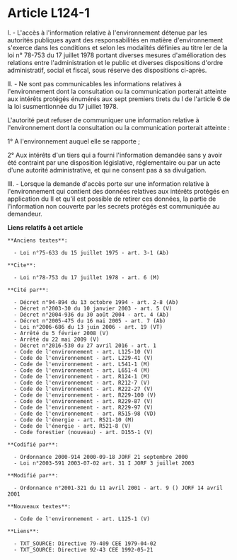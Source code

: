 # Article L124-1

I. - L'accès à l'information relative à l'environnement détenue par les autorités publiques ayant des responsabilités en
matière d'environnement s'exerce dans les conditions et selon les modalités définies au titre Ier de la loi n° 78-753 du 17
juillet 1978 portant diverses mesures d'amélioration des relations entre l'administration et le public et diverses
dispositions d'ordre administratif, social et fiscal, sous réserve des dispositions ci-après.

II. - Ne sont pas communicables les informations relatives à l'environnement dont la consultation ou la communication
porterait atteinte aux intérêts protégés énumérés aux sept premiers tirets du I de l'article 6 de la loi susmentionnée du 17
juillet 1978.

L'autorité peut refuser de communiquer une information relative à l'environnement dont la consultation ou la communication
porterait atteinte :

1° A l'environnement auquel elle se rapporte ;

2° Aux intérêts d'un tiers qui a fourni l'information demandée sans y avoir été contraint par une disposition législative,
réglementaire ou par un acte d'une autorité administrative, et qui ne consent pas à sa divulgation.

III. - Lorsque la demande d'accès porte sur une information relative à l'environnement qui contient des données relatives aux
intérêts protégés en application du II et qu'il est possible de retirer ces données, la partie de l'information non couverte
par les secrets protégés est communiquée au demandeur.

**Liens relatifs à cet article**

	**Anciens textes**:

	  - Loi n°75-633 du 15 juillet 1975 - art. 3-1 (Ab)

	**Cite**:

	  - Loi n°78-753 du 17 juillet 1978 - art. 6 (M)

	**Cité par**:

	  - Décret n°94-894 du 13 octobre 1994 - art. 2-8 (Ab)
	  - Décret n°2003-30 du 10 janvier 2003 - art. 5 (V)
	  - Décret n°2004-936 du 30 août 2004 - art. 4 (Ab)
	  - Décret n°2005-475 du 16 mai 2005 - art. 7 (Ab)
	  - Loi n°2006-686 du 13 juin 2006 - art. 19 (VT)
	  - Arrêté du 5 février 2008 (V)
	  - Arrêté du 22 mai 2009 (V)
	  - Décret n°2016-530 du 27 avril 2016 - art. 1
	  - Code de l'environnement - art. L125-10 (V)
	  - Code de l'environnement - art. L229-41 (V)
	  - Code de l'environnement - art. L541-1 (M)
	  - Code de l'environnement - art. L651-4 (M)
	  - Code de l'environnement - art. R124-1 (M)
	  - Code de l'environnement - art. R212-7 (V)
	  - Code de l'environnement - art. R222-27 (V)
	  - Code de l'environnement - art. R229-100 (V)
	  - Code de l'environnement - art. R229-87 (V)
	  - Code de l'environnement - art. R229-97 (V)
	  - Code de l'environnement - art. R515-98 (VD)
	  - Code de l'énergie - art. R521-10 (M)
	  - Code de l'énergie - art. R521-8 (V)
	  - Code forestier (nouveau) - art. D155-1 (V)

	**Codifié par**:

	  - Ordonnance 2000-914 2000-09-18 JORF 21 septembre 2000
	  - Loi n°2003-591 2003-07-02 art. 31 I JORF 3 juillet 2003

	**Modifié par**:

	  - Ordonnance n°2001-321 du 11 avril 2001 - art. 9 () JORF 14 avril 2001

	**Nouveaux textes**:

	  - Code de l'environnement - art. L125-1 (V)

	**Liens**:

	  - TXT_SOURCE: Directive 79-409 CEE 1979-04-02
	  - TXT_SOURCE: Directive 92-43 CEE 1992-05-21
